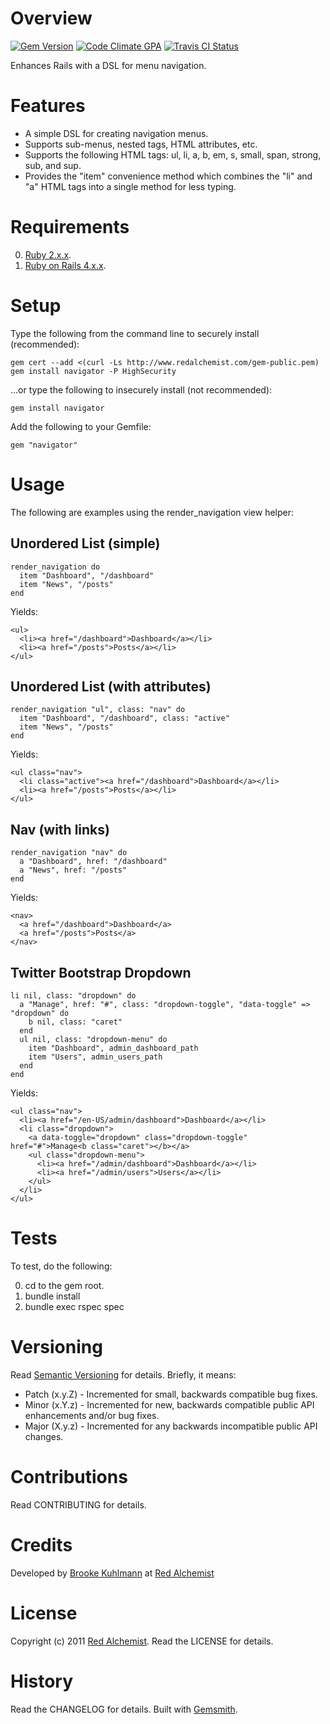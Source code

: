 # Overview

[![Gem Version](https://badge.fury.io/rb/navigator.png)](http://badge.fury.io/rb/navigator)
[![Code Climate GPA](https://codeclimate.com/github/bkuhlmann/navigator.png)](https://codeclimate.com/github/bkuhlmann/navigator)
[![Travis CI Status](https://secure.travis-ci.org/bkuhlmann/navigator.png)](http://travis-ci.org/bkuhlmann/navigator)

Enhances Rails with a DSL for menu navigation.

# Features

* A simple DSL for creating navigation menus.
* Supports sub-menus, nested tags, HTML attributes, etc.
* Supports the following HTML tags: ul, li, a, b, em, s, small, span, strong, sub, and sup.
* Provides the "item" convenience method which combines the "li" and "a" HTML tags into a single method for less typing.

# Requirements

0. [Ruby 2.x.x](http://www.ruby-lang.org).
0. [Ruby on Rails 4.x.x](http://rubyonrails.org).

# Setup

Type the following from the command line to securely install (recommended):

    gem cert --add <(curl -Ls http://www.redalchemist.com/gem-public.pem)
    gem install navigator -P HighSecurity

...or type the following to insecurely install (not recommended):

    gem install navigator

Add the following to your Gemfile:

    gem "navigator"

# Usage

The following are examples using the render_navigation view helper:

## Unordered List (simple)

    render_navigation do
      item "Dashboard", "/dashboard"
      item "News", "/posts"
    end

Yields:

    <ul>
      <li><a href="/dashboard">Dashboard</a></li>
      <li><a href="/posts">Posts</a></li>
    </ul>

## Unordered List (with attributes)

    render_navigation "ul", class: "nav" do
      item "Dashboard", "/dashboard", class: "active"
      item "News", "/posts"
    end

Yields:

    <ul class="nav">
      <li class="active"><a href="/dashboard">Dashboard</a></li>
      <li><a href="/posts">Posts</a></li>
    </ul>

## Nav (with links)

    render_navigation "nav" do
      a "Dashboard", href: "/dashboard"
      a "News", href: "/posts"
    end

Yields:

    <nav>
      <a href="/dashboard">Dashboard</a>
      <a href="/posts">Posts</a>
    </nav>

## Twitter Bootstrap Dropdown

    li nil, class: "dropdown" do
      a "Manage", href: "#", class: "dropdown-toggle", "data-toggle" => "dropdown" do
        b nil, class: "caret"
      end
      ul nil, class: "dropdown-menu" do
        item "Dashboard", admin_dashboard_path
        item "Users", admin_users_path
      end
    end

Yields:

    <ul class="nav">
      <li><a href="/en-US/admin/dashboard">Dashboard</a></li>
      <li class="dropdown">
        <a data-toggle="dropdown" class="dropdown-toggle" href="#">Manage<b class="caret"></b></a>
        <ul class="dropdown-menu">
          <li><a href="/admin/dashboard">Dashboard</a></li>
          <li><a href="/admin/users">Users</a></li>
        </ul>
      </li>
    </ul>

# Tests

To test, do the following:

0. cd to the gem root.
0. bundle install
0. bundle exec rspec spec

# Versioning

Read [Semantic Versioning](http://semver.org) for details. Briefly, it means:

* Patch (x.y.Z) - Incremented for small, backwards compatible bug fixes.
* Minor (x.Y.z) - Incremented for new, backwards compatible public API enhancements and/or bug fixes.
* Major (X.y.z) - Incremented for any backwards incompatible public API changes.

# Contributions

Read CONTRIBUTING for details.

# Credits

Developed by [Brooke Kuhlmann](http://www.redalchemist.com) at [Red Alchemist](http://www.redalchemist.com)

# License

Copyright (c) 2011 [Red Alchemist](http://www.redalchemist.com).
Read the LICENSE for details.

# History

Read the CHANGELOG for details.
Built with [Gemsmith](https://github.com/bkuhlmann/gemsmith).
